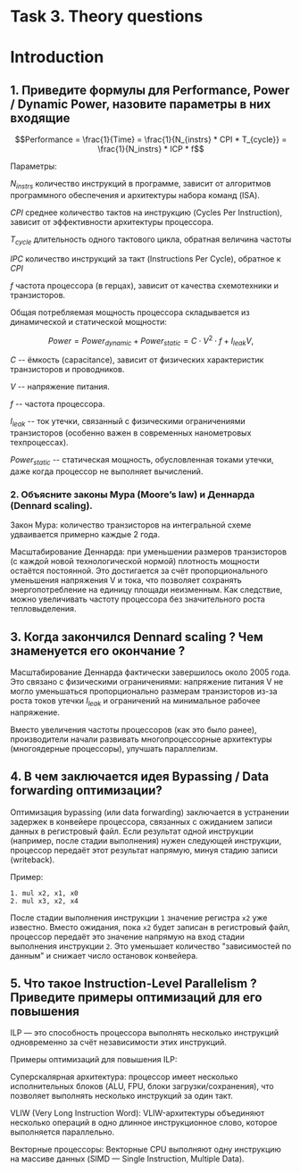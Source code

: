 # Task 3. Theory questions

# Introduction

## 1. Приведите формулы для Performance, Power / Dynamic Power, назовите параметры в них входящие

```math
Performance = \frac{1}{Time} = \frac{1}{N_{instrs} * CPI * T_{cycle}} = \frac{1}{N_instrs} * ICP * f
```

Параметры:

$`N_{instrs}`$ количество инструкций в программе, зависит от алгоритмов программного обеспечения и архитектуры набора команд (ISA).

$CPI$ среднее количество тактов на инструкцию (Cycles Per Instruction), зависит от эффективности архитектуры процессора.

$T_{cycle}$ длительность одного тактового цикла, обратная величина частоты

$IPC$ количество инструкций за такт (Instructions Per Cycle), обратное к $CPI$

$f$ частота процессора (в герцах), зависит от качества схемотехники и транзисторов.

Общая потребляемая мощность процессора складывается из динамической и статической мощности:

```math
Power = Power_{dynamic} + Power_{static} = C \cdot V^2 \cdot f + I_{leak} V,
```

$С$ -- ёмкость (capacitance), зависит от физических характеристик транзисторов и проводников.

$V$ -- напряжение питания.

$f$ -- частота процессора.

$I_{leak}$ -- ток утечки, связанный с физическими ограничениями транзисторов (особенно важен в современных нанометровых техпроцессах).

$Power_{static}$ -- статическая мощность, обусловленная токами утечки, даже когда процессор не выполняет вычислений.

### 2. Объясните законы Мура (Moore’s law) и Деннарда (Dennard scaling).

Закон Мура: количество транзисторов на интегральной схеме удваивается примерно каждые 2 года.

Масштабирование Деннарда: при уменьшении размеров транзисторов (с каждой новой технологической нормой) плотность мощности остаётся постоянной. Это достигается за счёт пропорционального уменьшения напряжения V и тока, что позволяет сохранять энергопотребление на единицу площади неизменным. Как следствие, можно увеличивать частоту процессора без значительного роста тепловыделения.

## 3. Когда закончился Dennard scaling ? Чем знаменуется его окончание ?

Масштабирование Деннарда фактически завершилось около 2005 года. Это связано с физическими ограничениями: напряжение питания V не могло уменьшаться пропорционально размерам транзисторов из-за роста токов утечки $I_{leak}$ и ограничений на минимальное рабочее напряжение.

Вместо увеличения частоты процессоров (как это было ранее), производители начали развивать многопроцессорные архитектуры (многоядерные процессоры), улучшать параллелизм.

## 4. В чем заключается идея Bypassing / Data forwarding оптимизации?

Оптимизация bypassing (или data forwarding) заключается в устранении задержек в конвейере процессора, связанных с ожиданием записи данных в регистровый файл. Если результат одной инструкции (например, после стадии выполнения) нужен следующей инструкции, процессор передаёт этот результат напрямую, минуя стадию записи (writeback).

Пример:
```
1. mul x2, x1, x0
2. mul x3, x2, x4
```
После стадии выполнения инструкции `1` значение регистра `x2` уже известно. Вместо ожидания, пока `x2` будет записан в регистровый файл, процессор передаёт это значение напрямую на вход стадии выполнения инструкции `2`. Это уменьшает количество "зависимостей по данным" и снижает число остановок конвейера.

## 5. Что такое Instruction-Level Parallelism ? Приведите примеры оптимизаций для его повышения 

ILP — это способность процессора выполнять несколько инструкций одновременно за счёт независимости этих инструкций.

Примеры оптимизаций для повышения ILP:

Суперскалярная архитектура:
процессор имеет несколько исполнительных блоков (ALU, FPU, блоки загрузки/сохранения), что позволяет выполнять несколько инструкций за один такт.

VLIW (Very Long Instruction Word):
VLIW-архитектуры объединяют несколько операций в одно длинное инструкционное слово, которое выполняется параллельно.

Векторные процессоры:
Векторные CPU выполняют одну инструкцию на массиве данных (SIMD — Single Instruction, Multiple Data).
